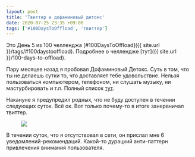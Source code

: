 ```yaml
---
layout: post
title: 'Твиттер и дофаминовый детокс'
date: 2020-07-25 23:35 +09:00
tags: ['#100DaysToOffload', 'твиттер']
---
```


Это День 5 из 100 челленджа [#100DaysToOffload]({{ site.url }}/tags/#100daystooffload). Подробнее о челлендже [тут]({{ site.url }}/100-days-to-offload).

Пару месяцев назад я пробовал Дофаминовый Детокс. Суть в том, что ты не делаешь сутки то, что доставляет тебе удовольствие. Нельзя пользоваться компьютером, телефоном, ни слушать музыку, ни мастурбировать и т.п. Полный список [тут](https://www.reddit.com/r/DopamineDetoxing/comments/gc5cfn/beginner_intermediate_time_theorist/).

Накануне я предупредил родных, что не буду доступен в течении следующих суток. Всё ок. Вот только почему-то в итоге занервничал твиттер.

<figure>
  <img src="{{ site.url }}/assets/images/twitter-is-nervous/twitter.png">
</figure>

В течении суток, что я отсутствовал в сети, он прислал мне 6 уведомлений-рекомендаций. Какой-то дурацкий анти-паттерн привлечения внимания пользователя.

